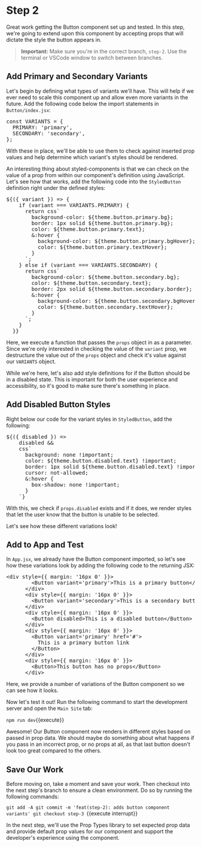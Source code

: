 # Step 2

Great work getting the Button component set up and tested. In this step, we're going to extend upon this component by accepting props that will dictate the style the button appears in.

> **Important:** Make sure you're in the correct branch, `step-2`. Use the terminal or VSCode window to switch between branches.

## Add Primary and Secondary Variants

Let's begin by defining what types of variants we'll have. This will help if we ever need to scale this component up and allow even more variants in the future. Add the following code below the import statements in `Button/index.jsx`:

<pre class="file" data-filename="./src/components/Button/index.jsx" data-target="insert" data-marker="#step-2_1">const VARIANTS = {
  PRIMARY: &#x27;primary&#x27;,
  SECONDARY: &#x27;secondary&#x27;,
};
</pre>

With these in place, we'll be able to use them to check against inserted prop values and help determine which variant's styles should be rendered.

An interesting thing about styled-components is that we can check on the value of a prop from within our component's definition using JavaScript. Let's see how that works, add the following code into the `StyledButton` definition right under the defined styles:

<pre class="file" data-filename="./src/components/Button/index.jsx" data-target="insert" data-marker="#step-2_2">${({ variant }) =&#x3E; {
    if (variant === VARIANTS.PRIMARY) {
      return css&#x60;
        background-color: ${theme.button.primary.bg};
        border: 1px solid ${theme.button.primary.bg};
        color: ${theme.button.primary.text};
        &#x26;:hover {
          background-color: ${theme.button.primary.bgHover};
          color: ${theme.button.primary.textHover};
        }
      &#x60;;
    } else if (variant === VARIANTS.SECONDARY) {
      return css&#x60;
        background-color: ${theme.button.secondary.bg};
        color: ${theme.button.secondary.text};
        border: 2px solid ${theme.button.secondary.border};
        &#x26;:hover {
          background-color: ${theme.button.secondary.bgHover};
          color: ${theme.button.secondary.textHover};
        }
      &#x60;;
    }
  }}
</pre>

Here, we execute a function that passes the `props` object in as a parameter. Since we're only interested in checking the value of the `variant` prop, we destructure the value out of the `props` object and check it's value against our `VARIANTS` object.

While we're here, let's also add style definitions for if the Button should be in a disabled state. This is important for both the user experience and accessibility, so it's good to make sure there's something in place.

## Add Disabled Button Styles

Right below our code for the variant styles in `StyledButton`, add the following:

<pre class="file" data-filename="./src/components/Button/index.jsx" data-target="insert" data-marker="#step-2_3">${({ disabled }) =&#x3E;
    disabled &#x26;&#x26;
    css&#x60;
      background: none !important;
      color: ${theme.button.disabled.text} !important;
      border: 1px solid ${theme.button.disabled.text} !important;
      cursor: not-allowed;
      &#x26;:hover {
        box-shadow: none !important;
      }
    &#x60;}
</pre>

With this, we check if `props.disabled` exists and if it does, we render styles that let the user know that the button is unable to be selected.

Let's see how these different variations look!

## Add to App and Test

In `App.jsx`, we already have the Button component imported, so let's see how these variations look by adding the following code to the returning JSX:

<pre class="file" data-filename="./src/App.jsx" data-target="insert" data-marker="#step-2_4">&#x3C;div style={{ margin: &#x27;16px 0&#x27; }}&#x3E;
        &#x3C;Button variant=&#x27;primary&#x27;&#x3E;This is a primary button&#x3C;/Button&#x3E;
      &#x3C;/div&#x3E;
      &#x3C;div style={{ margin: &#x27;16px 0&#x27; }}&#x3E;
        &#x3C;Button variant=&#x27;secondary&#x27;&#x3E;This is a secondary button&#x3C;/Button&#x3E;
      &#x3C;/div&#x3E;
      &#x3C;div style={{ margin: &#x27;16px 0&#x27; }}&#x3E;
        &#x3C;Button disabled&#x3E;This is a disabled button&#x3C;/Button&#x3E;
      &#x3C;/div&#x3E;
      &#x3C;div style={{ margin: &#x27;16px 0&#x27; }}&#x3E;
        &#x3C;Button variant=&#x27;primary&#x27; href=&#x27;#&#x27;&#x3E;
          This is a primary button link
        &#x3C;/Button&#x3E;
      &#x3C;/div&#x3E;
      &#x3C;div style={{ margin: &#x27;16px 0&#x27; }}&#x3E;
        &#x3C;Button&#x3E;This button has no props&#x3C;/Button&#x3E;
      &#x3C;/div&#x3E;
</pre>

Here, we provide a number of variations of the Button component so we can see how it looks.

Now let's test it out! Run the following command to start the development server and open the `Main Site` tab:

`npm run dev`{{execute}}

Awesome! Our Button component now renders in different styles based on passed in prop data. We should maybe do something about what happens if you pass in an incorrect prop, or no props at all, as that last button doesn't look too great compared to the others.

## Save Our Work

Before moving on, take a moment and save your work. Then checkout into the next step's branch to ensure a clean environment. Do so by running the following commands:

`git add -A
git commit -m 'feat(step-2): adds button component variants'
git checkout step-3
`{{execute interrupt}}

In the next step, we'll use the Prop Types library to set expected prop data and provide default prop values for our component and support the developer's experience using the component.

